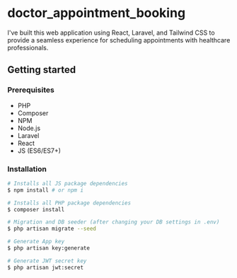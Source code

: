 # doctor_appointment_booking
I've built this web application using React, Laravel, and Tailwind CSS to provide a seamless experience for scheduling appointments with healthcare professionals.
## Getting started

### Prerequisites

* PHP
* Composer
* NPM
* Node.js
* Laravel
* React
* JS (ES6/ES7+)

### Installation

```bash
# Installs all JS package dependencies
$ npm install # or npm i

# Installs all PHP package dependencies
$ composer install

# Migration and DB seeder (after changing your DB settings in .env)
$ php artisan migrate --seed

# Generate App key
$ php artisan key:generate

# Generate JWT secret key
$ php artisan jwt:secret
```
